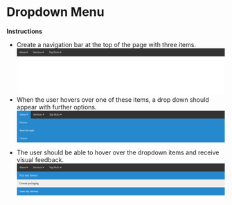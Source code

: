 # Dropdown Menu

**Instructions**
* Create a navigation bar at the top of the page with three items. 
![navbar-reference](./images/navbar.png)
* When the user hovers over one of these items, a drop down should appear with further options. 
![navbar-dropdown-reference](./images/navbar-dropdown.png)
* The user should be able to hover over the dropdown items and receive visual feedback.
![navbar-item-hover](./images/navbar-item-hover.png)
